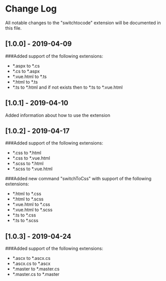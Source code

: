 # Change Log

All notable changes to the "switchtocode" extension will be documented in this file.

## [1.0.0] - 2019-04-09
###Added support of the following extensions:
- *.aspx to *.cs
- *.cs to *.aspx
- *.vue.html to *.ts
- *.html to *.ts
- *.ts to *.html and if not exists then to *.ts to *.vue.html

## [1.0.1] - 2019-04-10
Added information about how to use the extension

## [1.0.2] - 2019-04-17
###Added support of the following extensions:
- *.css to *.html
- *.css to *.vue.html
- *.scss to *.html
- *.scss to *.vue.html

###Added new command "switchToCss" with support of the following extensions:
- *.html to *.css
- *.html to *.scss
- *.vue.html to *.css
- *.vue.html to *.scss
- *.ts to *.css
- *.ts to *.scss

## [1.0.3] - 2019-04-24
###Added support of the following extensions:
- *.ascx to *.ascx.cs
- *.ascx.cs to *.ascx
- *.master to *.master.cs
- *.master.cs to *.master